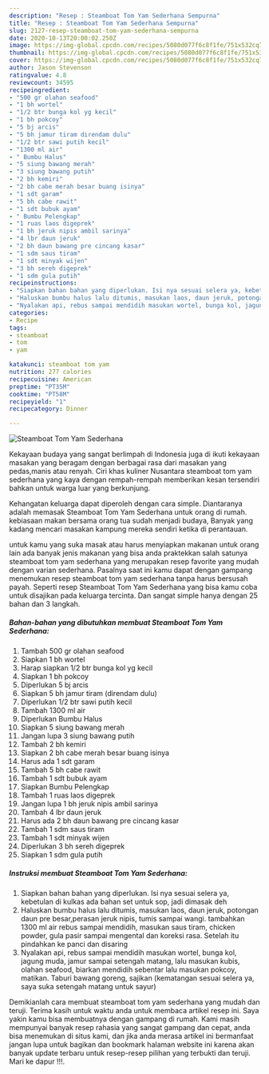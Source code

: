 ```yaml
---
description: "Resep : Steamboat Tom Yam Sederhana Sempurna"
title: "Resep : Steamboat Tom Yam Sederhana Sempurna"
slug: 2127-resep-steamboat-tom-yam-sederhana-sempurna
date: 2020-10-13T20:00:02.250Z
image: https://img-global.cpcdn.com/recipes/5080d077f6c8f1fe/751x532cq70/steamboat-tom-yam-sederhana-foto-resep-utama.jpg
thumbnail: https://img-global.cpcdn.com/recipes/5080d077f6c8f1fe/751x532cq70/steamboat-tom-yam-sederhana-foto-resep-utama.jpg
cover: https://img-global.cpcdn.com/recipes/5080d077f6c8f1fe/751x532cq70/steamboat-tom-yam-sederhana-foto-resep-utama.jpg
author: Jason Stevenson
ratingvalue: 4.8
reviewcount: 34595
recipeingredient:
- "500 gr olahan seafood"
- "1 bh wortel"
- "1/2 btr bunga kol yg kecil"
- "1 bh pokcoy"
- "5 bj arcis"
- "5 bh jamur tiram direndam dulu"
- "1/2 btr sawi putih kecil"
- "1300 ml air"
- " Bumbu Halus"
- "5 siung bawang merah"
- "3 siung bawang putih"
- "2 bh kemiri"
- "2 bh cabe merah besar buang isinya"
- "1 sdt garam"
- "5 bh cabe rawit"
- "1 sdt bubuk ayam"
- " Bumbu Pelengkap"
- "1 ruas laos digeprek"
- "1 bh jeruk nipis ambil sarinya"
- "4 lbr daun jeruk"
- "2 bh daun bawang pre cincang kasar"
- "1 sdm saus tiram"
- "1 sdt minyak wijen"
- "3 bh sereh digeprek"
- "1 sdm gula putih"
recipeinstructions:
- "Siapkan bahan bahan yang diperlukan. Isi nya sesuai selera ya, kebetulan di kulkas ada bahan set untuk sop, jadi dimasak deh"
- "Haluskan bumbu halus lalu ditumis, masukan laos, daun jeruk, potongan daun pre besar,perasan jeruk nipis, tumis sampai wangi. tambahkan 1300 ml air rebus sampai mendidih, masukan saus tiram, chicken powder, gula pasir sampai mengental dan koreksi rasa. Setelah itu pindahkan ke panci dan disaring"
- "Nyalakan api, rebus sampai mendidih masukan wortel, bunga kol, jagung muda, jamur sampai setengah matang, lalu masukan kubis, olahan seafood, biarkan mendidih sebentar lalu masukan pokcoy, matikan. Taburi bawang goreng, sajikan (kematangan sesuai selera ya, saya suka setengah matang untuk sayur)"
categories:
- Recipe
tags:
- steamboat
- tom
- yam

katakunci: steamboat tom yam 
nutrition: 277 calories
recipecuisine: American
preptime: "PT35M"
cooktime: "PT58M"
recipeyield: "1"
recipecategory: Dinner

---
```



![Steamboat Tom Yam Sederhana](https://img-global.cpcdn.com/recipes/5080d077f6c8f1fe/751x532cq70/steamboat-tom-yam-sederhana-foto-resep-utama.jpg)

Kekayaan budaya yang sangat berlimpah di Indonesia juga di ikuti kekayaan masakan yang beragam dengan berbagai rasa dari masakan yang pedas,manis atau renyah. Ciri khas kuliner Nusantara steamboat tom yam sederhana yang kaya dengan rempah-rempah memberikan kesan tersendiri bahkan untuk warga luar yang berkunjung.




Kehangatan keluarga dapat diperoleh dengan cara simple. Diantaranya adalah memasak Steamboat Tom Yam Sederhana untuk orang di rumah. kebiasaan makan bersama orang tua sudah menjadi budaya, Banyak yang kadang mencari masakan kampung mereka sendiri ketika di perantauan.

untuk kamu yang suka masak atau harus menyiapkan makanan untuk orang lain ada banyak jenis makanan yang bisa anda praktekkan salah satunya steamboat tom yam sederhana yang merupakan resep favorite yang mudah dengan varian sederhana. Pasalnya saat ini kamu dapat dengan gampang menemukan resep steamboat tom yam sederhana tanpa harus bersusah payah.
Seperti resep Steamboat Tom Yam Sederhana yang bisa kamu coba untuk disajikan pada keluarga tercinta. Dan sangat simple hanya dengan 25 bahan dan 3 langkah.


<!--inarticleads1-->

##### Bahan-bahan yang dibutuhkan membuat Steamboat Tom Yam Sederhana:

1. Tambah 500 gr olahan seafood
1. Siapkan 1 bh wortel
1. Harap siapkan 1/2 btr bunga kol yg kecil
1. Siapkan 1 bh pokcoy
1. Diperlukan 5 bj arcis
1. Siapkan 5 bh jamur tiram (direndam dulu)
1. Diperlukan 1/2 btr sawi putih kecil
1. Tambah 1300 ml air
1. Diperlukan  Bumbu Halus
1. Siapkan 5 siung bawang merah
1. Jangan lupa 3 siung bawang putih
1. Tambah 2 bh kemiri
1. Siapkan 2 bh cabe merah besar buang isinya
1. Harus ada 1 sdt garam
1. Tambah 5 bh cabe rawit
1. Tambah 1 sdt bubuk ayam
1. Siapkan  Bumbu Pelengkap
1. Tambah 1 ruas laos digeprek
1. Jangan lupa 1 bh jeruk nipis ambil sarinya
1. Tambah 4 lbr daun jeruk
1. Harus ada 2 bh daun bawang pre cincang kasar
1. Tambah 1 sdm saus tiram
1. Tambah 1 sdt minyak wijen
1. Diperlukan 3 bh sereh digeprek
1. Siapkan 1 sdm gula putih




<!--inarticleads2-->

##### Instruksi membuat  Steamboat Tom Yam Sederhana:

1. Siapkan bahan bahan yang diperlukan. Isi nya sesuai selera ya, kebetulan di kulkas ada bahan set untuk sop, jadi dimasak deh
1. Haluskan bumbu halus lalu ditumis, masukan laos, daun jeruk, potongan daun pre besar,perasan jeruk nipis, tumis sampai wangi. tambahkan 1300 ml air rebus sampai mendidih, masukan saus tiram, chicken powder, gula pasir sampai mengental dan koreksi rasa. Setelah itu pindahkan ke panci dan disaring
1. Nyalakan api, rebus sampai mendidih masukan wortel, bunga kol, jagung muda, jamur sampai setengah matang, lalu masukan kubis, olahan seafood, biarkan mendidih sebentar lalu masukan pokcoy, matikan. Taburi bawang goreng, sajikan (kematangan sesuai selera ya, saya suka setengah matang untuk sayur)




Demikianlah cara membuat steamboat tom yam sederhana yang mudah dan teruji. Terima kasih untuk waktu anda untuk membaca artikel resep ini. Saya yakin kamu bisa membuatnya dengan gampang di rumah. Kami masih mempunyai banyak resep rahasia yang sangat gampang dan cepat, anda bisa menemukan di situs kami, dan jika anda merasa artikel ini bermanfaat jangan lupa untuk bagikan dan bookmark halaman website ini karena akan banyak update terbaru untuk resep-resep pilihan yang terbukti dan teruji. Mari ke dapur !!!. 
